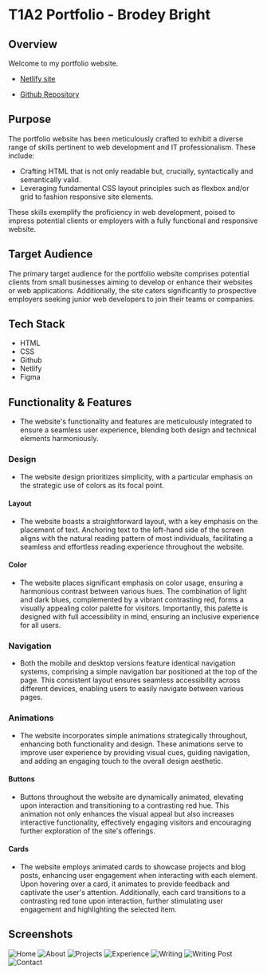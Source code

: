 # T1A2 Portfolio - Brodey Bright

## Overview

Welcome to my portfolio website.

- [Netlify site](https://brodeysportfolio.netlify.app)

- [Github Repository](https://github.com/bbrodo/Portfolio-Website)

## Purpose

The portfolio website has been meticulously crafted to exhibit a diverse range of skills pertinent to web development and IT professionalism. These include:

- Crafting HTML that is not only readable but, crucially, syntactically and semantically valid.
- Leveraging fundamental CSS layout principles such as flexbox and/or grid to fashion responsive site elements.

These skills exemplify the proficiency in web development, poised to impress potential clients or employers with a fully functional and responsive website.

## Target Audience

The primary target audience for the portfolio website comprises potential clients from small businesses aiming to develop or enhance their websites or web applications. Additionally, the site caters significantly to prospective employers seeking junior web developers to join their teams or companies.

## Tech Stack
- HTML
- CSS
- Github
- Netlify
- Figma

## Functionality & Features

- The website's functionality and features are meticulously integrated to ensure a seamless user experience, blending both design and technical elements harmoniously.

### Design

- The website design prioritizes simplicity, with a particular emphasis on the strategic use of colors as its focal point.

#### Layout

- The website boasts a straightforward layout, with a key emphasis on the placement of text. Anchoring text to the left-hand side of the screen aligns with the natural reading pattern of most individuals, facilitating a seamless and effortless reading experience throughout the website.

#### Color

- The website places significant emphasis on color usage, ensuring a harmonious contrast between various hues. The combination of light and dark blues, complemented by a vibrant contrasting red, forms a visually appealing color palette for visitors. Importantly, this palette is designed with full accessibility in mind, ensuring an inclusive experience for all users.

### Navigation

- Both the mobile and desktop versions feature identical navigation systems, comprising a simple navigation bar positioned at the top of the page. This consistent layout ensures seamless accessibility across different devices, enabling users to easily navigate between various pages.

### Animations

- The website incorporates simple animations strategically throughout, enhancing both functionality and design. These animations serve to improve user experience by providing visual cues, guiding navigation, and adding an engaging touch to the overall design aesthetic.

#### Buttons

- Buttons throughout the website are dynamically animated, elevating upon interaction and transitioning to a contrasting red hue. This animation not only enhances the visual appeal but also increases interactive functionality, effectively engaging visitors and encouraging further exploration of the site's offerings.

#### Cards

- The website employs animated cards to showcase projects and blog posts, enhancing user engagement when interacting with each element. Upon hovering over a card, it animates to provide feedback and captivate the user's attention. Additionally, each card transitions to a contrasting red tone upon interaction, further stimulating user engagement and highlighting the selected item.

## Screenshots

![Home](/docs/Screenshots/home.jpg)
![About](/docs/Screenshots/about.jpg)
![Projects](/docs/Screenshots/projects.jpg)
![Experience](/docs/Screenshots/experience.jpg)
![Writing](/docs/Screenshots/writing.jpg)
![Writing Post](/docs/Screenshots/writing-post.jpg)
![Contact](/docs/Screenshots/contact.jpg)



